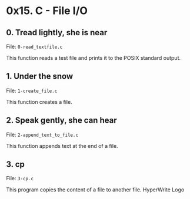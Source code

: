 # 0x15. C - File I/O

## 0. Tread lightly, she is near
File: ```0-read_textfile.c```

This function reads a test file and prints it to the POSIX standard output.

## 1. Under the snow
File: ```1-create_file.c```

This function creates a file.

## 2. Speak gently, she can hear
File: ```2-append_text_to_file.c```

This function appends text at the end of a file.

## 3. cp
File: ```3-cp.c```

This program copies the content of a file to another file.
HyperWrite Logo
